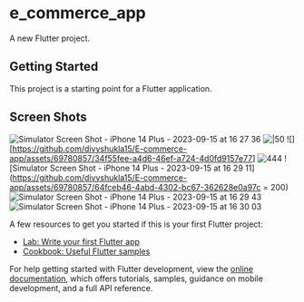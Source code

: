 # e_commerce_app

A new Flutter project.


## Getting Started

This project is a starting point for a Flutter application.
## Screen Shots
![Simulator Screen Shot - iPhone 14 Plus - 2023-09-15 at 16 27 36](https://github.com/divyshukla15/E-commerce-app/assets/69780857/ea0ee11b-d009-4ec6-89e5-e209f635fd66) 
![|50](https://github.com/divyshukla15/E-commerce-app/assets/69780857/b94542a2-61a5-43e8-a7c1-12e3600bfc70)
![][https://github.com/divyshukla15/E-commerce-app/assets/69780857/34f55fee-a4d6-46ef-a724-4d0fd9157e77]
![444](https://github.com/divyshukla15/E-commerce-app/assets/69780857/b2c1e39e-f512-450a-a8f9-cf641d8eafdd)
![Simulator Screen Shot - iPhone 14 Plus - 2023-09-15 at 16 29 11](https://github.com/divyshukla15/E-commerce-app/assets/69780857/64fceb46-4abd-4302-bc67-362628e0a97c = 200)
![Simulator Screen Shot - iPhone 14 Plus - 2023-09-15 at 16 29 43](https://github.com/divyshukla15/E-commerce-app/assets/69780857/c3846c2c-4740-4c51-9acb-eeadfe059d48)
![Simulator Screen Shot - iPhone 14 Plus - 2023-09-15 at 16 30 03](https://github.com/divyshukla15/E-commerce-app/assets/69780857/5844725f-983d-493a-b32d-8c76c27cc0c3)



A few resources to get you started if this is your first Flutter project:

- [Lab: Write your first Flutter app](https://docs.flutter.dev/get-started/codelab)
- [Cookbook: Useful Flutter samples](https://docs.flutter.dev/cookbook)

For help getting started with Flutter development, view the
[online documentation](https://docs.flutter.dev/), which offers tutorials,
samples, guidance on mobile development, and a full API reference.
